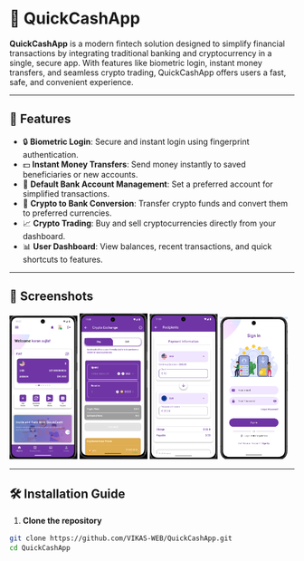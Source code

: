 # 💸 QuickCashApp

**QuickCashApp** is a modern fintech solution designed to simplify financial transactions by integrating traditional banking and cryptocurrency in a single, secure app. With features like biometric login, instant money transfers, and seamless crypto trading, QuickCashApp offers users a fast, safe, and convenient experience.

---

## 🚀 Features

- 🔒 **Biometric Login**: Secure and instant login using fingerprint authentication.
- 💵 **Instant Money Transfers**: Send money instantly to saved beneficiaries or new accounts.
- 🏦 **Default Bank Account Management**: Set a preferred account for simplified transactions.
- 🔁 **Crypto to Bank Conversion**: Transfer crypto funds and convert them to preferred currencies.
- 📈 **Crypto Trading**: Buy and sell cryptocurrencies directly from your dashboard.
- 📊 **User Dashboard**: View balances, recent transactions, and quick shortcuts to features.

---

## 📱 Screenshots

<p float="left">
  <img src="ScreenShots/image1.png" width="120" alt="Dashboard Overview" /><npsp>
  <img src="ScreenShots/image2.png" width="120" alt="Crypto Trading" /><npsp>
  <img src="ScreenShots/image3.png" width="120" alt="Money Transfer" /><npsp>
  <img src="ScreenShots/image4.png" width="120" alt="Biometric Login" /><npsp>
</p>

---

## 🛠️ Installation Guide

1. **Clone the repository**

```bash
git clone https://github.com/VIKAS-WEB/QuickCashApp.git
cd QuickCashApp
